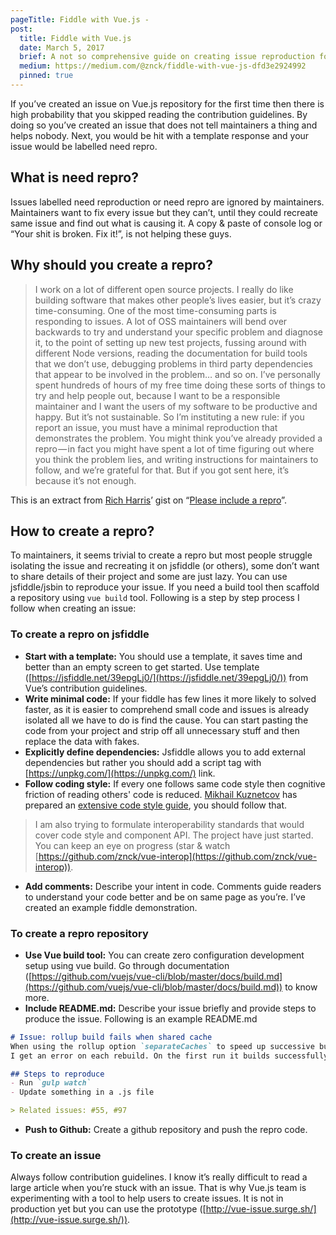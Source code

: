 ```yaml
---
pageTitle: Fiddle with Vue.js -
post:
  title: Fiddle with Vue.js
  date: March 5, 2017
  brief: A not so comprehensive guide on creating issue reproduction for Vue.js
  medium: https://medium.com/@znck/fiddle-with-vue-js-dfd3e2924992
  pinned: true
---
```


If you’ve created an issue on Vue.js repository for the first time then there is high probability that you skipped reading the contribution guidelines. By doing so you’ve created an issue that does not tell maintainers a thing and helps nobody.
Next, you would be hit with a template response and your issue would be labelled need repro.

## What is need repro?
Issues labelled need reproduction or need repro are ignored by maintainers. Maintainers want to fix every issue but they can’t, until they could recreate same issue and find out what is causing it. A copy & paste of console log or “Your shit is broken. Fix it!”, is not helping these guys.

## Why should you create a repro?

> I work on a lot of different open source projects. I really do like building software that makes other people’s lives easier, but it’s crazy time-consuming. One of the most time-consuming parts is responding to issues. A lot of OSS maintainers will bend over backwards to try and understand your specific problem and diagnose it, to the point of setting up new test projects, fussing around with different Node versions, reading the documentation for build tools that we don’t use, debugging problems in third party dependencies that appear to be involved in the problem… and so on. I’ve personally spent hundreds of hours of my free time doing these sorts of things to try and help people out, because I want to be a responsible maintainer and I want the users of my software to be productive and happy.
> But it’s not sustainable.
> So I’m instituting a new rule: if you report an issue, you must have a minimal reproduction that demonstrates the problem. You might think you’ve already provided a repro — in fact you might have spent a lot of time figuring out where you think the problem lies, and writing instructions for maintainers to follow, and we’re grateful for that. But if you got sent here, it’s because it’s not enough.

This is an extract from [Rich Harris](https://github.com/Rich-Harris)’ gist on “[Please include a repro](https://gist.github.com/Rich-Harris/88c5fc2ac6dc941b22e7996af05d70ff)”.

## How to create a repro?
To maintainers, it seems trivial to create a repro but most people struggle isolating the issue and recreating it on jsfiddle (or others), some don’t want to share details of their project and some are just lazy.
You can use jsfiddle/jsbin to reproduce your issue. If you need a build tool then scaffold a repository using `vue build` tool. Following is a step by step process I follow when creating an issue:

### To create a repro on jsfiddle
- **Start with a template:** You should use a template, it saves time and better than an empty screen to get started. Use template ([https://jsfiddle.net/39epgLj0/](https://jsfiddle.net/39epgLj0/)) from Vue’s contribution guidelines.
- **Write minimal code:** If your fiddle has few lines it more likely to solved faster, as it is easier to comprehend small code and issues is already isolated all we have to do is find the cause. You can start pasting the code from your project and strip off all unnecessary stuff and then replace the data with fakes.
- **Explicitly define dependencies:** Jsfiddle allows you to add external dependencies but rather you should add a script tag with [https://unpkg.com/](https://unpkg.com/) link.
- **Follow coding style:** If every one follows same code style then cognitive friction of reading others' code is reduced. [Mikhail Kuznetcov](https://github.com/shershen08) has prepared an [extensive code style guide](https://pablohpsilva.github.io/vuejs-component-style-guide/), you should follow that.

> I am also trying to formulate interoperability standards that would cover code style and component API. The project have just started. You can keep an eye on progress (star & watch [https://github.com/znck/vue-interop](https://github.com/znck/vue-interop)).

- **Add comments:** Describe your intent in code. Comments guide readers to understand your code better and be on same page as you’re.
I’ve created an example fiddle demonstration.

<script async src="//jsfiddle.net/znck/hm2sfh4r/embed/"></script>

### To create a repro repository
- **Use Vue build tool:** You can create zero configuration development setup using vue build. Go through documentation ([https://github.com/vuejs/vue-cli/blob/master/docs/build.md](https://github.com/vuejs/vue-cli/blob/master/docs/build.md)) to know more.
- **Include README.md:** Describe your issue briefly and provide steps to produce the issue. Following is an example README.md
```markdown
# Issue: rollup build fails when shared cache
When using the rollup option `separateCaches` to speed up successive builds for `gulp.watch`, 
I get an error on each rebuild. On the first run it builds successfully because `separateCaches` is `undefined`.

## Steps to reproduce
- Run `gulp watch`
- Update something in a .js file

> Related issues: #55, #97
```

- **Push to Github:** Create a github repository and push the repro code.

### To create an issue
Always follow contribution guidelines. I know it’s really difficult to read a large article when you’re stuck with an issue. That is why Vue.js team is experimenting with a tool to help users to create issues. It is not in production yet but you can use the prototype ([http://vue-issue.surge.sh/](http://vue-issue.surge.sh/)).

